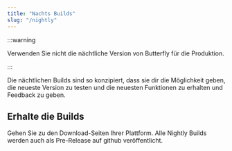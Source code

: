 ```yaml
---
title: "Nachts Builds"
slug: "/nightly"
---
```


:::warning

Verwenden Sie nicht die nächtliche Version von Butterfly für die Produktion.

:::

Die nächtlichen Builds sind so konzipiert, dass sie dir die Möglichkeit geben, die neueste Version zu testen und die neuesten Funktionen zu erhalten und Feedback zu geben.

## Erhalte die Builds

Gehen Sie zu den Download-Seiten Ihrer Plattform. Alle Nightly Builds werden auch als Pre-Release auf github veröffentlicht.
